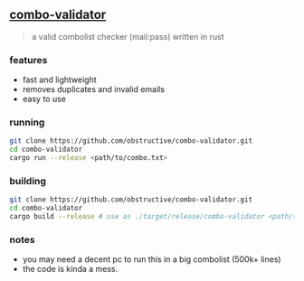 ## [combo-validator](/)

> a valid combolist checker (mail:pass) written in rust

### features
- fast and lightweight
- removes duplicates and invalid emails
- easy to use


### running

```bash
git clone https://github.com/obstructive/combo-validator.git
cd combo-validator
cargo run --release <path/to/combo.txt>
```

### building

```bash
git clone https://github.com/obstructive/combo-validator.git
cd combo-validator
cargo build --release # use as ./target/release/combo-validator <path/to/combo.txt>
```


### notes
- you may need a decent pc to run this in a big combolist (500k+ lines)
- the code is kinda a mess.